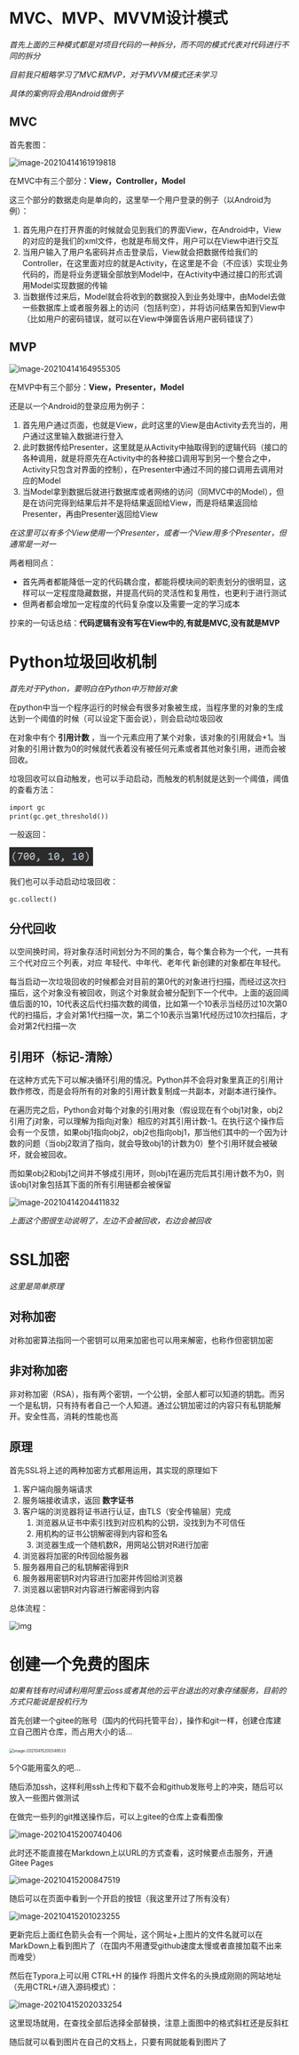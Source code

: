 # MVC、MVP、MVVM设计模式



*首先上面的三种模式都是对项目代码的一种拆分，而不同的模式代表对代码进行不同的拆分*

*目前我只粗略学习了MVC和MVP，对于MVVM模式还未学习*

*具体的案例将会用Android做例子*

## MVC

首先套图：

![image-20210414161919818](http://hehe_thirtyseven.gitee.io/images/image-20210414161919818.png)

在MVC中有三个部分：**View，Controller，Model**

这三个部分的数据走向是单向的，这里举一个用户登录的例子（以Android为例）：

1. 首先用户在打开界面的时候就会见到我们的界面View，在Android中，View的对应的是我们的xml文件，也就是布局文件，用户可以在View中进行交互
2. 当用户输入了用户名密码并点击登录后，View就会把数据传给我们的Controller，在这里面对应的就是Activity，在这里是不会（不应该）实现业务代码的，而是将业务逻辑全部放到Model中，在Activity中通过接口的形式调用Model实现数据的传输
3. 当数据传过来后，Model就会将收到的数据投入到业务处理中，由Model去做一些数据库上或者服务器上的访问（包括判空），并将访问结果告知到View中（比如用户的密码错误，就可以在View中弹窗告诉用户密码错误了）

## MVP

![image-20210414164955305](http://hehe_thirtyseven.gitee.io/images/image-20210414164955305.png)

在MVP中有三个部分：**View，Presenter，Model**

还是以一个Android的登录应用为例子：

1. 首先用户通过页面，也就是View，此时这里的View是由Activity去充当的，用户通过这里输入数据进行登入
2. 此时数据传给Presenter，这里就是从Activity中抽取得到的逻辑代码（接口的各种调用，就是将原先在Activity中的各种接口调用写到另一个整合之中，Activity只包含对界面的控制），在Presenter中通过不同的接口调用去调用对应的Model
3. 当Model拿到数据后就进行数据库或者网络的访问（同MVC中的Model），但是在访问完得到结果后并不是将结果返回给View，而是将结果返回给Presenter，再由Presenter返回给View

*在这里可以有多个View使用一个Presenter，或者一个View用多个Presenter，但通常是一对一*

两者相同点：

- 首先两者都能降低一定的代码耦合度，都能将模块间的职责划分的很明显，这样可以一定程度隐藏数据，并提高代码的灵活性和复用性，也更利于进行测试
- 但两者都会增加一定程度的代码复杂度以及需要一定的学习成本

抄来的一句话总结：**代码逻辑有没有写在View中的,有就是MVC,没有就是MVP**

# Python垃圾回收机制

*首先对于Python，要明白在Python中万物皆对象*

在python中当一个程序运行的时候会有很多对象被生成，当程序里的对象的生成达到一个阈值的时候（可以设定下面会说），则会启动垃圾回收

在对象中有个 **引用计数** ，当一个元素应用了某个对象，该对象的引用就会+1。当对象的引用计数为0的时候就代表着没有被任何元素或者其他对象引用，进而会被回收。

垃圾回收可以自动触发，也可以手动启动，而触发的机制就是达到一个阈值，阈值的查看方法：

```
import gc
print(gc.get_threshold())
```

一般返回：

![image-20210414200355909](images-folder/image-20210414200355909.png)

我们也可以手动启动垃圾回收：

```
gc.collect()
```

## 分代回收

以空间换时间，将对象存活时间划分为不同的集合，每个集合称为一个代，一共有三个代对应三个列表，对应 年轻代、中年代、老年代 新创建的对象都在年轻代。

每当启动一次垃圾回收的时候都会对目前的第0代的对象进行扫描，而经过这次扫描后，这个对象没有被回收，则这个对象就会被分配到下一个代中。上面的返回阈值后面的10，10代表这后代扫描次数的阈值，比如第一个10表示当经历过10次第0代的扫描后，才会对第1代扫描一次，第二个10表示当第1代经历过10次扫描后，才会对第2代扫描一次

## 引用环（标记-清除）

在这种方式先下可以解决循环引用的情况。Python并不会将对象里真正的引用计数作修改，而是会将所有的对象的引用计数复制成一共副本，对副本进行操作。

在遍历完之后，Python会对每个对象的引用对象（假设现在有个obj1对象，obj2引用了j对象，可以理解为指向j对象）相应的对其引用计数-1。在执行这个操作后会有一个反馈，如果obj1指向obj2，obj2也指向obj1，那当他们其中的一个因为计数的问题（当obj2取消了指向，就会导致obj1的计数为0）整个引用环就会被破坏，就会被回收。

而如果obj2和obj1之间并不够成引用环，则obj1在遍历完后其引用计数不为0，则该obj1对象包括其下面的所有引用链都会被保留

![image-20210414204411832](http://hehe_thirtyseven.gitee.io/images/image-20210414204411832.png)

*上面这个图很生动说明了，左边不会被回收，右边会被回收*

# SSL加密

*这里是简单原理*

## 对称加密

对称加密算法指同一个密钥可以用来加密也可以用来解密，也称作但密钥加密

## 非对称加密

非对称加密（RSA），指有两个密钥，一个公钥，全部人都可以知道的钥匙。而另一个是私钥，只有持有者自己一个人知道。通过公钥加密过的内容只有私钥能解开。安全性高，消耗的性能也高

## 原理

首先SSL将上述的两种加密方式都用运用，其实现的原理如下

1. 客户端向服务端请求
2. 服务端接收请求，返回 **数字证书**
3. 客户端的浏览器将证书进行认证，由TLS（安全传输层）完成
   1. 浏览器从证书中索引找到对应机构的公钥，没找到为不可信任
   2. 用机构的证书公钥解密得到内容和签名
   3. 浏览器生成一个随机数R，用网站公钥对R进行加密
4. 浏览器将加密的R传回给服务器
5. 服务器用自己的私钥解密得到R
6. 服务器用密钥R对内容进行加密并传回给浏览器
7. 浏览器以密钥R对内容进行解密得到内容

总体流程：

![img](https://img2020.cnblogs.com/blog/1395105/202005/1395105-20200526213357731-2033948230.jpg)

# 创建一个免费的图床

*如果有钱有时间请利用阿里云oss或者其他的云平台退出的对象存储服务，目前的方式只能说是投机行为*

首先创建一个gitee的账号（国内的代码托管平台），操作和git一样，创建仓库建立自己图片仓库，而占用大小的话...

<img src="http://hehe_thirtyseven.gitee.io/images/image-20210415200349533.png" alt="image-20210415200349533" style="zoom:50%;" />

5个G能用蛮久的吧...

随后添加ssh，这样利用ssh上传和下载不会和github发账号上的冲突，随后可以放入一些图片做测试

在做完一些列的git推送操作后，可以上gitee的仓库上查看图像

![image-20210415200740406](http://hehe_thirtyseven.gitee.io/images/image-20210415200740406.png)

此时还不能直接在Markdown上以URL的方式查看，这时候要点击服务，开通Gitee Pages

![image-20210415200847519](http://hehe_thirtyseven.gitee.io/images/image-20210415200847519.png)

随后可以在页面中看到一个开启的按钮（我这里开过了所有没有）

![image-20210415201023255](http://hehe_thirtyseven.gitee.io/images/image-20210415201023255.png)

更新完后上面红色箭头会有一个网址，这个网址+上图片的文件名就可以在MarkDown上看到图片了（在国内不用遭受github速度太慢或者直接加载不出来而难受）

然后在Typora上可以用 CTRL+H 的操作 将图片文件名的头换成刚刚的网站地址（先用CTRL+/进入源码模式）：

![image-20210415202033254](E:\images\image-20210415202033254.png)

这里现场就用，在查找全部后选择全部替换，注意上面图中的格式斜杠还是反斜杠

随后就可以看到图片在自己的文档上，只要有网就能看到图片了